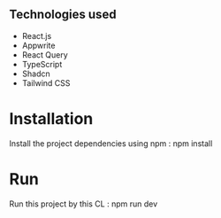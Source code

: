 ## Technologies used
- React.js
- Appwrite
- React Query
- TypeScript
- Shadcn
- Tailwind CSS

# Installation
Install the project dependencies using npm : 
npm install

# Run
Run this project by this CL : 
npm run dev
